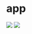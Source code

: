 # app
<a href="https://codeclimate.com/github/triplemiple/app/maintainability"><img src="https://api.codeclimate.com/v1/badges/5c2750efa8ea327790e7/maintainability" /></a>
<a href="https://codeclimate.com/github/triplemiple/app/test_coverage"><img src="https://api.codeclimate.com/v1/badges/5c2750efa8ea327790e7/test_coverage" /></a>
